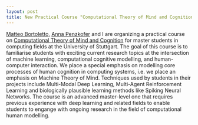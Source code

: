 ```yaml
---
layout: post
title: New Practical Course "Computational Theory of Mind and Cognition"
---
```


[Matteo Bortoletto](https://mattbortoletto.github.io), [Anna Penzkofer](https://apenzko.github.io) and I are organizing a practical course on [Computational Theory of Mind and Cognition](https://campus.uni-stuttgart.de/cusonline/ee/ui/ca2/app/desktop/#/pl/ui/$ctx/wbLv.wbShowLVDetail?$ctx=design=ca2;header=max;lang=en&pStpSpNr=391032) for master students in computing fields at the University of Stuttgart.
The goal of this course is to familiarise students with exciting current research topics at the intersection of machine learning, computational cognitive modelling, and human-computer interaction.
We place a special emphasis on modelling core processes of human cognition in computing systems, i.e. we place an emphasis on Machine Theory of Mind.
Techniques used by students in their projects include Multi-Modal Deep Learning, Multi-Agent Reinforcement Learning and biologically plausible learning methods like Spiking Neural Networks.
The course is an advanced master-level one that requires previous experience with deep learning and related fields to enable students to engange with ongoing research in the field of computational human modelling.
